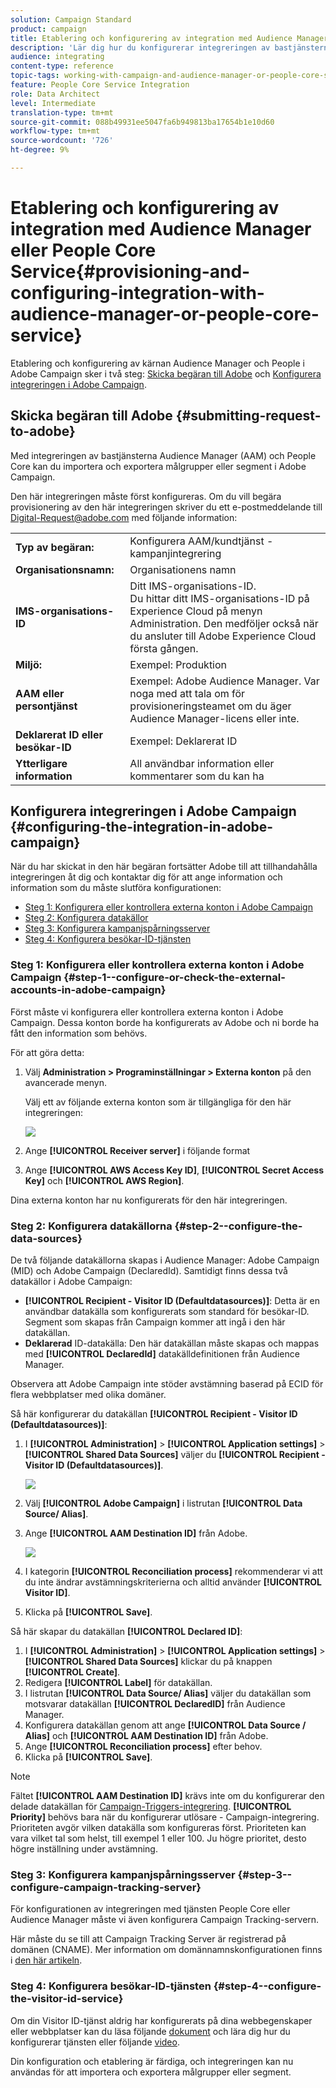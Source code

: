 ```yaml
---
solution: Campaign Standard
product: campaign
title: Etablering och konfigurering av integration med Audience Manager eller People Core Service
description: 'Lär dig hur du konfigurerar integreringen av bastjänsterna mellan Audience Manager och människor för att börja dela målgrupper eller segment med olika Adobe Experience Cloud-lösningar. '
audience: integrating
content-type: reference
topic-tags: working-with-campaign-and-audience-manager-or-people-core-service
feature: People Core Service Integration
role: Data Architect
level: Intermediate
translation-type: tm+mt
source-git-commit: 088b49931ee5047fa6b949813ba17654b1e10d60
workflow-type: tm+mt
source-wordcount: '726'
ht-degree: 9%

---
```



# Etablering och konfigurering av integration med Audience Manager eller People Core Service{#provisioning-and-configuring-integration-with-audience-manager-or-people-core-service}

Etablering och konfigurering av kärnan Audience Manager och People i Adobe Campaign sker i två steg: [Skicka begäran till Adobe](#submitting-request-to-adobe) och [Konfigurera integreringen i Adobe Campaign](#configuring-the-integration-in-adobe-campaign).

## Skicka begäran till Adobe {#submitting-request-to-adobe}

Med integreringen av bastjänsterna Audience Manager (AAM) och People Core kan du importera och exportera målgrupper eller segment i Adobe Campaign.

Den här integreringen måste först konfigureras. Om du vill begära provisionering av den här integreringen skriver du ett e-postmeddelande till [Digital-Request@adobe.com](mailto:Digital-Request@adobe.com) med följande information:

<table> 
 <tbody> 
  <tr> 
   <td> <strong>Typ av begäran:</strong><br /> </td> 
   <td> Konfigurera AAM/kundtjänst - kampanjintegrering </td> 
  </tr> 
  <tr> 
   <td> <strong>Organisationsnamn:</strong><br /> </td> 
   <td> Organisationens namn </td> 
  </tr> 
  <tr> 
   <td> <strong>IMS-organisations-ID</strong><br /> </td> 
   <td> Ditt IMS-organisations-ID. <br> Du hittar ditt IMS-organisations-ID på Experience Cloud på menyn Administration. Den medföljer också när du ansluter till Adobe Experience Cloud första gången. </td> 
  </tr> 
  <tr> 
   <td> <strong>Miljö:</strong><br /> </td> 
   <td> Exempel: Produktion </td> 
  </tr> 
  <tr> 
   <td> <strong>AAM eller persontjänst</strong><br /> </td> 
   <td> Exempel: Adobe Audience Manager. Var noga med att tala om för provisioneringsteamet om du äger Audience Manager-licens eller inte.</td> 
  </tr> 
  <tr> 
   <td> <strong>Deklarerat ID eller besökar-ID</strong><br /> </td> 
   <td> Exempel: Deklarerat ID </td> 
  </tr> 
  <tr> 
   <td> <strong>Ytterligare information</strong><br /> </td> 
   <td> All användbar information eller kommentarer som du kan ha </td> 
  </tr> 
 </tbody> 
</table>

## Konfigurera integreringen i Adobe Campaign {#configuring-the-integration-in-adobe-campaign}

När du har skickat in den här begäran fortsätter Adobe till att tillhandahålla integreringen åt dig och kontaktar dig för att ange information och information som du måste slutföra konfigurationen:

* [Steg 1: Konfigurera eller kontrollera externa konton i Adobe Campaign](#step-1--configure-or-check-the-external-accounts-in-adobe-campaign)
* [Steg 2: Konfigurera datakällor](#step-2--configure-the-data-sources)
* [Steg 3: Konfigurera kampanjspårningsserver](#step-3--configure-campaign-tracking-server)
* [Steg 4: Konfigurera besökar-ID-tjänsten](#step-4--configure-the-visitor-id-service)

### Steg 1: Konfigurera eller kontrollera externa konton i Adobe Campaign {#step-1--configure-or-check-the-external-accounts-in-adobe-campaign}

Först måste vi konfigurera eller kontrollera externa konton i Adobe Campaign. Dessa konton borde ha konfigurerats av Adobe och ni borde ha fått den information som behövs.

För att göra detta:

1. Välj **Administration > Programinställningar > Externa konton** på den avancerade menyn.

   Välj ett av följande externa konton som är tillgängliga för den här integreringen:

   ![](assets/integration_aam_1.png)

1. Ange **[!UICONTROL Receiver server]** i följande format
1. Ange **[!UICONTROL AWS Access Key ID]**, **[!UICONTROL Secret Access Key]** och **[!UICONTROL AWS Region]**.

Dina externa konton har nu konfigurerats för den här integreringen.

### Steg 2: Konfigurera datakällorna {#step-2--configure-the-data-sources}

De två följande datakällorna skapas i Audience Manager: Adobe Campaign (MID) och Adobe Campaign (DeclaredId). Samtidigt finns dessa två datakällor i Adobe Campaign:

* **[!UICONTROL Recipient - Visitor ID (Defaultdatasources)]**: Detta är en användbar datakälla som konfigurerats som standard för besökar-ID. Segment som skapas från Campaign kommer att ingå i den här datakällan.
* **Deklarerad** ID-datakälla: Den här datakällan måste skapas och mappas med  **[!UICONTROL DeclaredId]** datakälldefinitionen från Audience Manager.

Observera att Adobe Campaign inte stöder avstämning baserad på ECID för flera webbplatser med olika domäner.

Så här konfigurerar du datakällan **[!UICONTROL Recipient - Visitor ID (Defaultdatasources)]**:

1. I **[!UICONTROL Administration]** > **[!UICONTROL Application settings]** > **[!UICONTROL Shared Data Sources]** väljer du **[!UICONTROL Recipient - Visitor ID (Defaultdatasources)]**.

   ![](assets/integration_aam_2.png)

1. Välj **[!UICONTROL Adobe Campaign]** i listrutan **[!UICONTROL Data Source/ Alias]**.
1. Ange **[!UICONTROL AAM Destination ID]** från Adobe.

   ![](assets/integration_aam_3.png)

1. I kategorin **[!UICONTROL Reconciliation process]** rekommenderar vi att du inte ändrar avstämningskriterierna och alltid använder **[!UICONTROL Visitor ID]**.
1. Klicka på **[!UICONTROL Save]**.

Så här skapar du datakällan **[!UICONTROL Declared ID]**:

1. I **[!UICONTROL Administration]** > **[!UICONTROL Application settings]** > **[!UICONTROL Shared Data Sources]** klickar du på knappen **[!UICONTROL Create]**.
1. Redigera **[!UICONTROL Label]** för datakällan.
1. I listrutan **[!UICONTROL Data Source/ Alias]** väljer du datakällan som motsvarar datakällan **[!UICONTROL DeclaredID]** från Audience Manager.
1. Konfigurera datakällan genom att ange **[!UICONTROL Data Source / Alias]** och **[!UICONTROL AAM Destination ID]** från Adobe.
1. Ange **[!UICONTROL Reconciliation process]** efter behov.
1. Klicka på **[!UICONTROL Save]**.

>[!NOTE]
>
>Fältet **[!UICONTROL AAM Destination ID]** krävs inte om du konfigurerar den delade datakällan för [Campaign-Triggers-integrering](../../integrating/using/configuring-triggers-in-experience-cloud.md). **[!UICONTROL Priority]** behövs bara när du konfigurerar utlösare - Campaign-integrering. Prioriteten avgör vilken datakälla som konfigureras först. Prioriteten kan vara vilket tal som helst, till exempel 1 eller 100. Ju högre prioritet, desto högre inställning under avstämning.

### Steg 3: Konfigurera kampanjspårningsserver {#step-3--configure-campaign-tracking-server}

För konfigurationen av integreringen med tjänsten People Core eller Audience Manager måste vi även konfigurera Campaign Tracking-servern.

Här måste du se till att Campaign Tracking Server är registrerad på domänen (CNAME). Mer information om domännamnskonfigurationen finns i [den här artikeln](https://helpx.adobe.com/se/campaign/kb/domain-name-delegation.html).

### Steg 4: Konfigurera besökar-ID-tjänsten {#step-4--configure-the-visitor-id-service}

Om din Visitor ID-tjänst aldrig har konfigurerats på dina webbegenskaper eller webbplatser kan du läsa följande [dokument](https://docs.adobe.com/content/help/en/id-service/using/implementation/setup-aam-analytics.html) och lära dig hur du konfigurerar tjänsten eller följande [video](https://helpx.adobe.com/marketing-cloud/how-to/email-marketing.html#step-two).

Din konfiguration och etablering är färdiga, och integreringen kan nu användas för att importera och exportera målgrupper eller segment.
